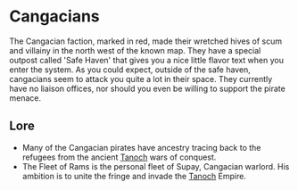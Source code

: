 # Cangacians

The Cangacian faction, marked in red, made their wretched hives of scum and villainy in the north west of the known map. They have a special outpost called 'Safe Haven' that gives you a nice little flavor text when you enter the system. As you could expect, outside of the safe haven, cangacians seem to attack you quite a lot in their space. They currently have no liaison offices, nor should you even be willing to support the pirate menace.

## Lore

* Many of the Cangacian pirates have ancestry tracing back to the refugees from the ancient [Tanoch](tanoch.md) wars of conquest.
* The Fleet of Rams is the personal fleet of Supay, Cangacian warlord. His ambition is to unite the fringe and invade the [Tanoch](tanoch.md) Empire.

